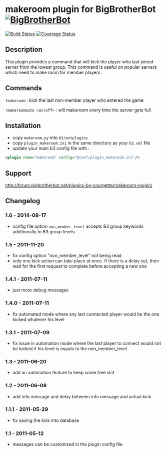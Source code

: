 makeroom plugin for BigBrotherBot [![BigBrotherBot](http://i.imgur.com/7sljo4G.png)][B3]
=================================


[![Build Status](https://travis-ci.org/thomasleveil/b3-plugin-makeroom.svg?branch=master)](https://travis-ci.org/thomasleveil/b3-plugin-makeroom)
[![Coverage Status](https://coveralls.io/repos/thomasleveil/b3-plugin-makeroom/badge.png?branch=master)](https://coveralls.io/r/thomasleveil/b3-plugin-makeroom?branch=master)


Description
-----------

This plugin provides a command that will kick the player who last joined server from the lowest group.
This command is useful on popular servers which need to make room for member players.


Commands
--------

`!makeroom` : kick the last non-member player who entered the game

`!makeroomauto <on|off>` : will makeroom every time the server gets full


Installation
------------

 * copy `makeroom.py` into `b3/extplugins`
 * copy `plugin_makeroom.ini` in the same directory as your `b3.xml` file
 * update your main b3 config file with :

```xml
<plugin name="makeroom" config="@conf/plugin_makeroom.ini"/>
```

Support
-------

http://forum.bigbrotherbot.net/plugins-by-courgette/makeroom-plugin/


Changelog
---------

### 1.6 - 2014-08-17
 - config file option `non_member_level` accepts B3 group keywords additionally to B3 group levels
   
### 1.5 - 2011-11-20
 - fix config option "non_member_level" not being read
 - only one kick action can take place at once. If there is a delay set, then wait for the first request
   to complete before accepting a new one
  
### 1.4.1  - 2011-07-11
 - just more debug messages

### 1.4.0 - 2011-07-11
 - fix automated mode where any last connected player would be the one kicked
   whatever his level
  
### 1.3.1 - 2011-07-09
 - fix issue in automation mode where the last player to connect
   would not be kicked if his level is equals to the non_member_level 
  
### 1.3 - 2011-06-20
 - add an automation feature to keep some free slot

### 1.2 - 2011-06-08
 - add info message and delay between info message and actual kick

### 1.1.1 - 2011-05-29
 - fix saving the kick into database

### 1.1 - 2011-05-12
 - messages can be customized in the plugin config file



  
  





[B3]: http://www.bigbrotherbot.net/ "BigBrotherBot (B3)"